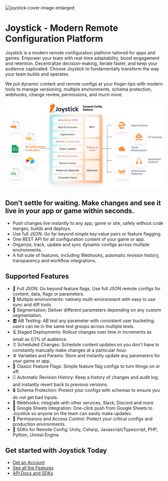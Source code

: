![joystick-cover-image-enlarged](https://github.com/getjoystick/.github/assets/127026916/a2bced52-7e61-4ffd-b2b5-2ba1fec8c73b)

# Joystick - Modern Remote Configuration Platform

Joystick is a modern remote configuration platform tailored for apps and games. Empower your team with real-time adaptability, boost engagement and retention. Decentralize decision-making, iterate faster, and keep your audience captivated. Choose Joystick to fundamentally transform the way your team builds and operates.

We put dynamic content and remote configs at your finger-tips with modern tools to manage versioning, multiple environments, schema protection, webhooks, change review, permissions, and much more.

![Joystick](https://github.com/getjoystick/.github/blob/main/img/joystick-platform.png?raw=true)

## Don’t settle for waiting. Make changes and see it live in your app or game within seconds.

- Push changes live instantly to any app, game or site, safely without code merges, builds and deploys.
- Use full JSON. Go far beyond simple key:value pairs or feature flagging.
- One REST API for all configuration content of your game or app.
- Organize, track, update and sync dynamic configs across multiple environments.
- A full suite of features, including Webhooks, automatic revision history, transparency and workflow integrations.

## Supported Features

- 📝 Full JSON: Go beyond feature flags. Use full JSON remote configs for content, data, flags or parameters.
- 🔀 Multiple environments: natively multi-environment with easy to use sync and diff tools.
- 🎯 Segmentation: Deliver different parameters depending on any custom segmentation. 
- 🆎 AB Testing: AB test any parameter with consistent user bucketing; users can be in the same test groups across multiple tests.
- ⏳ Staged Deployments: Rollout changes over time in increments as small as 0.1% of audience. 
- ⏰️ Scheduled Changes: Schedule content updates so you don't have to constantly manually make changes at a particular hour.
- ⚙️ Variables and Params: Store and instantly update any parameters for your game or app.
- 🚩 Classic Feature Flags: Simple feature flag configs to turn things on or off.
- 🗄️ Automatic Revision History: Keep a history of changes and audit log; and instantly revert back to previous versions.
- 🔒 Schema Protection: Protect your configs with schemas to ensure you do not get bad inputs.
- 🔗 Webhooks: integrate with other services, Slack, Discord and more
- 🔢 Google Sheets Integration: One-click push from Google Sheets to Joystick so anyone on the team can easily make updates.
- 👥 Permissions and Access Control: Protect your critical configs and production environments. 
- 📱 SDKs for Remote Config: Unity, Csharp, Javascript/Typescript, PHP, Python, Unreal Engine

## Get started with Joystick Today

- [Get an Account](https://app.getjoystick.com/onboarding)
- [See all the Features](https://www.getjoystick.com/features)
- [API Docs and SDKs](https://docs.getjoystick.com)

